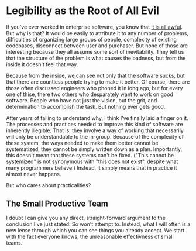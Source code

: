 # Legibility as the Root of All Evil

If you've ever worked in enterprise software, you know that [it is all awful](https://jimmyhmiller.github.io/ugliest-beautiful-codebase). But why is that? It would be easily to attribute it to any number of problems, difficulties of organizing large groups of people, complexity of existing codebases, disconnect between user and purchaser. But none of those are interesting because they all assume some sort of inevitability. They tell us that the structure of the problem is what causes the badness, but from the inside it doesn't feel that way.

Because from the inside, we can see not only that the software sucks, but that there are countless peoiple trying to make it better. Of course, there are those often discussed engineers who phoned it in long ago, but for every one of thise, there two others who desparately want to work on good software. People who have not just the vision, but the grit, and determination to accomplish the task. But nothing ever gets good. 

After years of failing to understand why, I think I've finally laid a finger on it. The processes and practices needed to improve this kind of software are inherently illegible. That is, they involve a way of working that necessarily will only be understandable to the in-group. Because of the complexity of these system, the ways needed to make them better cannot be systematized, they cannot be simply written down as a plan. Importantly, this doesn't mean that these systems can't be fixed. ("This cannot be systemized" is not synonymous with "this does not exist", despite what many programmers believe.) Instead, it simply means that in practice it almost never happens. 

But who cares about practicalities?

## The Small Productive Team

I doubt I can give you any direct, straight-forward argument to the conclusion I've just stated. So won't attempt to. Instead, what I will often is a new lense through which you can see things you already accept. We start with the fact everyone knows, the unreasonable effectivness of small teams.

